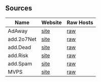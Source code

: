 ## Sources

| Name          | Website                                           | Raw Hosts                                                                         |
| ------------- | ------------------------------------------------- | --------------------------------------------------------------------------------- |
| AdAway        | [site](https://adaway.org/)                       | [raw](https://raw.githubusercontent.com/AdAway/adaway.github.io/master/hosts.txt) |
| add.2o7Net    | [site](https://github.com/FadeMind/hosts.extras)  | [raw](https://github.com/FadeMind/hosts.extras/blob/master/add.2o7Net/hosts)      |
| add.Dead      | [site](https://github.com/FadeMind/hosts.extras)  | [raw](https://github.com/FadeMind/hosts.extras/blob/master/add.Dead/hosts)        |
| add.Risk      | [site](https://github.com/FadeMind/hosts.extras)  | [raw](https://github.com/FadeMind/hosts.extras/blob/master/add.Risk/hosts)        | 
| add.Spam      | [site](https://github.com/FadeMind/hosts.extras)  | [raw](https://github.com/FadeMind/hosts.extras/blob/master/add.Spam/hosts)        |
| MVPS          | [site](https://winhelp2002.mvps.org/hosts.htm)    | [raw](https://winhelp2002.mvps.org/hosts.txt)                                     |

